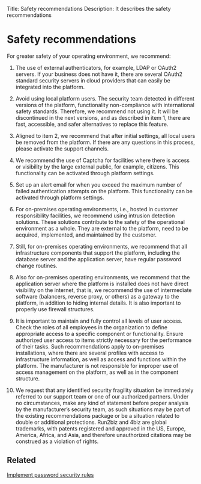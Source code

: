 Title: Safety recommendations
Description: It describes the safety recommendations

# Safety recommendations

For greater safety of your operating environment, we recommend:

1. The use of external authenticators, for example, LDAP or OAuth2 servers. If your business does not have it, there are several OAuth2 standard security servers in cloud providers that can easily be integrated into the platform.

2. Avoid using local platform users. The security team detected in different versions of the platform, functionality non-compliance with international safety standards. Therefore, we recommend not using it. It will be discontinued in the next versions, and as described in item 1, there are fast, accessible, and safer alternatives to replace this feature.

3. Aligned to item 2, we recommend that after initial settings, all local users be removed from the platform. If there are any questions in this process, please activate the support channels.

4. We recommend the use of Captcha for facilities where there is access or visibility by the large external public, for example, citizens. This functionality can be activated through platform settings. 

5. Set up an alert email for when you exceed the maximum number of failed authentication attempts on the platform. This functionality can be activated through platform settings.

6. For on-premises operating environments, i.e., hosted in customer responsibility facilities, we recommend using intrusion detection solutions. These solutions contribute to the safety of the operational environment as a whole. They are external to the platform, need to be acquired, implemented, and maintained by the customer.

7. Still, for on-premises operating environments, we recommend that all infrastructure components that support the platform, including the database server and the application server, have regular password change routines.

8. Also for on-premises operating environments, we recommend that the application server where the platform is installed does not have direct visibility on the internet, that is, we recommend the use of intermediate software (balancers, reverse proxy, or others) as a gateway to the platform, in addition to hiding internal details. It is also important to properly use firewall structures.

9. It is important to maintain and fully control all levels of user access. Check the roles of all employees in the organization to define appropriate access to a specific component or functionality. Ensure authorized user access to items strictly necessary for the performance of their tasks. Such recommendations apply to on-premises installations, where there are several profiles with access to infrastructure information, as well as access and functions within the platform. The manufacturer is not responsible for improper use of access management on the platform, as well as in the component structure.

10. We request that any identified security fragility situation be immediately referred to our support team or one of our authorized partners. Under no circumstances, make any kind of statement before proper analysis by the manufacturer’s security team, as such situations may be part of the existing recommendations package or be a situation related to double or additional protections. Run2biz and 4biz are global trademarks, with patents registered and approved in the US, Europe, America, Africa, and Asia, and therefore unauthorized citations may be construed as a violation of rights.


## Related

[Implement password security rules](/en-us/4biz-helium/platform-administration/security/implement-password-security-rules.html)
